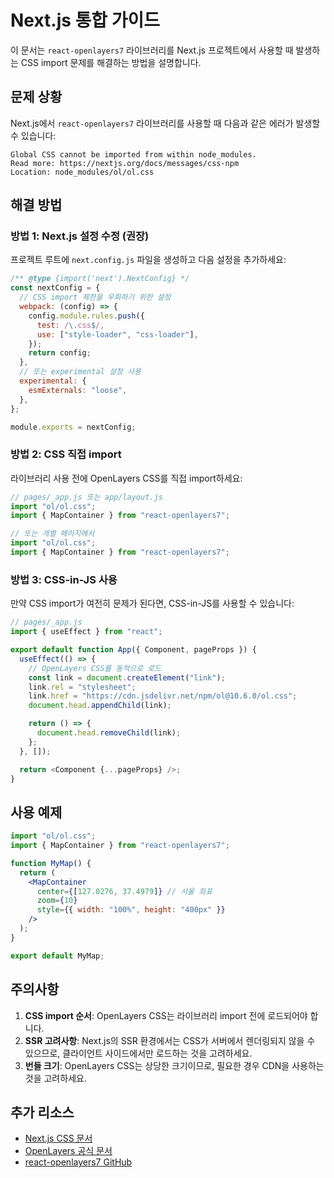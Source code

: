 # Next.js 통합 가이드

이 문서는 `react-openlayers7` 라이브러리를 Next.js 프로젝트에서 사용할 때 발생하는 CSS import 문제를 해결하는 방법을 설명합니다.

## 문제 상황

Next.js에서 `react-openlayers7` 라이브러리를 사용할 때 다음과 같은 에러가 발생할 수 있습니다:

```
Global CSS cannot be imported from within node_modules.
Read more: https://nextjs.org/docs/messages/css-npm
Location: node_modules/ol/ol.css
```

## 해결 방법

### 방법 1: Next.js 설정 수정 (권장)

프로젝트 루트에 `next.config.js` 파일을 생성하고 다음 설정을 추가하세요:

```javascript
/** @type {import('next').NextConfig} */
const nextConfig = {
  // CSS import 제한을 우회하기 위한 설정
  webpack: (config) => {
    config.module.rules.push({
      test: /\.css$/,
      use: ["style-loader", "css-loader"],
    });
    return config;
  },
  // 또는 experimental 설정 사용
  experimental: {
    esmExternals: "loose",
  },
};

module.exports = nextConfig;
```

### 방법 2: CSS 직접 import

라이브러리 사용 전에 OpenLayers CSS를 직접 import하세요:

```javascript
// pages/_app.js 또는 app/layout.js
import "ol/ol.css";
import { MapContainer } from "react-openlayers7";

// 또는 개별 페이지에서
import "ol/ol.css";
import { MapContainer } from "react-openlayers7";
```

### 방법 3: CSS-in-JS 사용

만약 CSS import가 여전히 문제가 된다면, CSS-in-JS를 사용할 수 있습니다:

```javascript
// pages/_app.js
import { useEffect } from "react";

export default function App({ Component, pageProps }) {
  useEffect(() => {
    // OpenLayers CSS를 동적으로 로드
    const link = document.createElement("link");
    link.rel = "stylesheet";
    link.href = "https://cdn.jsdelivr.net/npm/ol@10.6.0/ol.css";
    document.head.appendChild(link);

    return () => {
      document.head.removeChild(link);
    };
  }, []);

  return <Component {...pageProps} />;
}
```

## 사용 예제

```jsx
import "ol/ol.css";
import { MapContainer } from "react-openlayers7";

function MyMap() {
  return (
    <MapContainer
      center={[127.0276, 37.4979]} // 서울 좌표
      zoom={10}
      style={{ width: "100%", height: "400px" }}
    />
  );
}

export default MyMap;
```

## 주의사항

1. **CSS import 순서**: OpenLayers CSS는 라이브러리 import 전에 로드되어야 합니다.
2. **SSR 고려사항**: Next.js의 SSR 환경에서는 CSS가 서버에서 렌더링되지 않을 수 있으므로, 클라이언트 사이드에서만 로드하는 것을 고려하세요.
3. **번들 크기**: OpenLayers CSS는 상당한 크기이므로, 필요한 경우 CDN을 사용하는 것을 고려하세요.

## 추가 리소스

- [Next.js CSS 문서](https://nextjs.org/docs/basic-features/built-in-css-support)
- [OpenLayers 공식 문서](https://openlayers.org/)
- [react-openlayers7 GitHub](https://github.com/your-repo/react-openlayers7)
